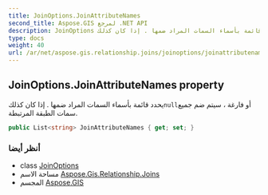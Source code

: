 ```yaml
---
title: JoinOptions.JoinAttributeNames
second_title: Aspose.GIS لمرجع .NET API
description: JoinOptions ملكية. يحدد قائمة بأسماء السمات المراد ضمها . إذا كان كذلكnullأو فارغة  سيتم ضم جميع سمات الطبقة المرتبطة.
type: docs
weight: 40
url: /ar/net/aspose.gis.relationship.joins/joinoptions/joinattributenames/
---
```

## JoinOptions.JoinAttributeNames property

يحدد قائمة بأسماء السمات المراد ضمها . إذا كان كذلك`null`أو فارغة ، سيتم ضم جميع سمات الطبقة المرتبطة.

```csharp
public List<string> JoinAttributeNames { get; set; }
```

### أنظر أيضا

* class [JoinOptions](../)
* مساحة الاسم [Aspose.Gis.Relationship.Joins](../../joinoptions/)
* المجسم [Aspose.GIS](../../../)


